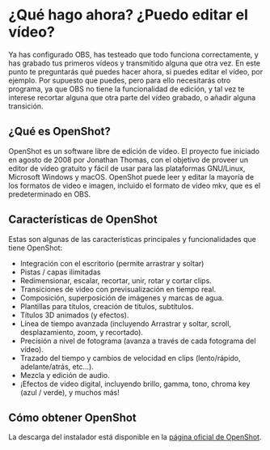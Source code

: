 # ¿Qué hago ahora? ¿Puedo editar el vídeo?

Ya has configurado OBS, has testeado que todo funciona correctamente, y has grabado tus primeros vídeos y transmitido alguna que otra vez. En este punto te preguntarás qué puedes hacer ahora, si puedes editar el vídeo, por ejemplo. Por supuesto que puedes, pero para ello necesitarás otro programa, ya que OBS no tiene la funcionalidad de edición, y tal vez te interese recortar alguna que otra parte del vídeo grabado, o añadir alguna transición.


## ¿Qué es OpenShot?

OpenShot es un software libre de edición de vídeo. El proyecto fue iniciado en agosto de 2008 por Jonathan Thomas, con el objetivo de proveer un editor de vídeo gratuito y fácil de usar para las plataformas GNU/Linux, Microsoft Windows y macOS. OpenShot puede leer y editar la mayoría de los formatos de video e imagen, incluido el formato de vídeo mkv, que es el predeterminado en OBS.


## Características de OpenShot

Estas son algunas de las características principales y funcionalidades que tiene OpenShot:

- Integración con el escritorio (permite arrastrar y soltar)
- Pistas / capas ilimitadas
- Redimensionar, escalar, recortar, unir, rotar y cortar clips.
- Transiciones de video con previsualización en tiempo real.
- Composición, superposición de imágenes y marcas de agua.
- Plantillas para títulos, creación de títulos, subtítulos.
- Títulos 3D animados (y efectos).
- Línea de tiempo avanzada (incluyendo Arrastrar y soltar, scroll, desplazamiento, zoom, y recortado).
- Precisión a nivel de fotograma (avanza a través de cada fotograma del vídeo).
- Trazado del tiempo y cambios de velocidad en clips (lento/rápido, adelante/atrás, etc...).
- Mezcla y edición de audio.
- ¡Efectos de video digital, incluyendo brillo, gamma, tono, chroma key (azul / verde), y muchos más!

## Cómo obtener OpenShot

La descarga del instalador está disponible en la [página oficial de OpenShot](https://www.openshot.org/es/download/).